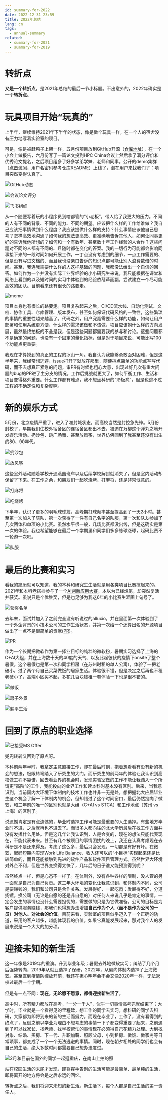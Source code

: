 ```yaml
---
id: summary-for-2022
date: 2022-12-31 23:59
title: 2022年总结
lang: cn
tags:
  - annual-summary
related:
  - summary-for-2021
  - summary-for-2019
---
```


# 转折点

**又是一个转折点**，是2021年总结的最后一节小标题。不出意外的，2022年确实是一个**转折点**。

# 玩具项目开始“玩真的”

上半年，继续维持2021年下半年的状态，像是做个玩具一样，在一个人的宿舍没有压力地写着实验室的项目。

可是，像是被赶鸭子上架一样，五月份项目放到GitHub开源（[仓库地址](https://github.com/PKUHPC/SCOW)），在一个小会上做报告，六月份写了一篇论文投到HPC China会议上然后拿了满分评价和优秀论文提名，之后项目组多了好多学弟学妹、老师和同事。公开的demo集群（[点击访问](https://hpc.pku.edu.cn/demo/scow)，用户名密码参考仓库README）上线了，潜在用户来找我们了：项目突然变得认真了。

![GitHub动态](./git-commits.png)

![会议论文评分](./scow.jpg)

![飞书组织](./feishu.png)

从一个随便写着玩的小程序员到啥都管的“小老板”，带人给了我更大的压力。不同的人有不同的背景、不同的能力、不同的期望。应该把什么样的工作给谁做？我自己应该把事情做到什么程度？我应该提供什么样的支持？什么事情应该他自己思考？怎样高效地沟通？如何我的想法更高效、更准确地告诉其他人，如何让同事更好的告诉我他所想的？如何和一个有数年、甚至数十年工作经验的人合作？这些问题对不同的人都有不同的、且随时都在变化的答案。我的一切行为可能都会影响同事接下来的一段时间如何开展工作，一丁点没有考虑到的细节，一点工作需要的、但是没有写进文档的、而且我也没亲口告诉的知识点都可能让别人浪费数倍的时间。甚至，我连我需要什么样的人这样基础的问题，我都没法给出一个自信的回答。如何作为一个并没有实际工业界经验的小小研究生来说，我只能根据在课堂和网络上看到的以及短时间的实习中体验到的经验依葫芦画瓢，尝试建立一个尽可能高效的团队。目前看来还有很长的路要走。

![meme](./meme.jpg)

项目本身也有很长的路要走。项目复杂起来之后，CI/CD流水线、自动化测试、文档、协作工具、仓库管理、版本发布，甚至如何保证代码风格的一致性，这些繁琐的事情的重要性越来越高了。代码之外，用户究竟需要什么样的功能，如何让用户部署和使用系统更方便，什么样的需求该做和不该做，项目应该朝什么样的方向发展，虽然最终拍板的不全是我，但是这些问题都需要我的参与和讨论。这些问题都不是确定的问题，也没有一个固定的量化指标，但是对于项目来说，可能比写100个功能点更重要。

我现在才算摸到的真正的工程的冰山一角。我自认为我能够勇敢面对困难，但是这半年来，我经常想逃避，issue打开了就放在那里，随便挑点简单的功能点写写代码，而不去想真正紧急的问题，审PR有时候也粗心大意，出现过好几次有重大问题的bug的PR进了主分支的情况。工作后挑战就更大了，如何平衡工作、生活和项目变得格外重要。什么工作都有难点，我不想坐科研的“冷板凳”，但是也逃不过工程的不确定性和复杂度啊。

# 新的娱乐方式

5月份，北京疫情严重了，进入了准封城状态，而高校当然是封控急先锋。5月份封校了，早期我们住校外宿舍区的连宿舍区都出不去，被迫在万柳这个弹丸之地开发娱乐活动。扔沙包、跳广场舞、甚至放风筝，世界仿佛回到了我甚至还没有出生的80、90年代。

![扔沙包](./shabao.jpg)

![放风筝](./kite.jpg)

这些室外活动随着学校开通燕园班车以及后续学校解封就消失了，但是室内活动却保留了下来。在工作之余，和朋友们一起吃烧烤、打麻将，还是非常惬意的。

![打麻将](./majiang.jpg)

![吃烧烤](./takeover.jpg)

下半年，认识了更多的羽毛球球友，高峰期打球频率甚至提高到了一天2小时。甚至第一次加入了院队，第一次获得了一件有自己名字的队服，第一次和队友参加了几次团体和单项的小比赛。虽然水平很一般，几场比赛都没出线，但是这确实是第一次的体验。我也希望能够在最后一个学期里和同学们多多练球涨球，起码比赛不一轮游一次吧。

![队服](./team-dress.jpg)

# 最后的比赛和实习

看我的[简历](/resume)就可以知道，我的本科和研究生生活就是用各类项目比赛撑起来的。2021年和本科老搭档参与了一个[AI创新应用大赛](https://www.biendata.xyz/wudao)，本以为已经烂尾，却突然复活并获奖。虽说只是个优胜奖，但是也足够为我这6年的小比赛生涯画上句号了。

![获奖名单](./biendata.png)

去年末，面试并加入了之前完全没有听说过的alluxio，并在里面第一次体验到了一个外企背景的小技术公司的工作生活状态，并第一次给一个还算出名的开源项目做出了一点不是很简单的贡献([PR](https://github.com/Alluxio/alluxio/pull/15002))。

![PR](./alluxio-pr.png)

作为一个长期把微软作为第一择业目标的纯粹的微软粉，暑期实习选择了上海的C+AI大组，并在上海数十天的40度的天气、以及此起彼伏的疫情下onsite了整个暑假。这个暑假也是第一次和同学租房（在苏州时租的单人公寓），体验了一把老破小，过了两个月自己买菜做饭的居家生活。体验很不错，但是决定之后再也不租老破小了，高端小区买不起，多花几百块钱租一套体验一下也是很不错的。

![做饭](./cook.jpg)

![房子外景](./outside-view.jpg)

![躺平生活](./house-setup.jpg)

# 回到了原点的职业选择

![已接受MS Offer](./ms-offer.png)

兜兜转转又回到了原点呀。

本科前两年半时，我拿定主意直接工作，却在最后时刻，抱着想看看有没有新的机会的想法，极限转弯踏入了研究生的大门。而研究生的前两年的体验让我认识到高校做工程不靠谱，回去看业界的机会时，发现实验室做的工作不能让我踏入一个所谓更“高阶”的工作，我能投向的业界工作和读本科时基本没有区别。后来，当我意识到，当前国内大环境下体制内的技术工作也并非一无是处，想把握北大应届毕业生这个机会了解一下体制内的机会，但却错过了这个时间窗口，最后仍然投向了微软，和三年前的唯一的区别也就是大组（C+AI vs STCA）和工作地点（苏州 vs 上海）的区别了。

说遗憾肯定是有点遗憾的，毕业时选择工作可能是最重要的人生选择。有些地方毕业时不进，之后就再也不进去了。而很多人都向往的北大学历最后在找工作方面并没有发挥什么用处。但是这几年让我认识到，人是会变的，现在的想法只能代表现在，不能代表未来。甚至有几个被项目的事情困扰的晚上，我还在认真考虑现在去科研是不是还来得及。考虑了这么多，最后只会发现，一切都是有好有坏。在微软，起码短期内实现Work Life Balance、收入还可以的“小目标”实现起来还是比较简单的，而且还能接触到先进的软件产品和软件项目管理方式。虽然世界大环境对外企不利，但是世界变换得太快了，几年后的日子谁又能预测得到呢？

虽然终点一样，但是心态不一样了。在体制外，没有各种各样的限制，没人管的另一面就是自己为自己负责。这三年大环境的变化让我意识到，和体制内不同，公司是要赚钱的，我们和公司只是合作关系。发展得好，一起吃肉；发展得不好，分道扬镳。换公司（无论是自愿的还是非自愿的）对任何人来说几乎是肯定的事情。一定会发生的事情也没什么需要担忧的，需要做的只是为它做准备。公司的目标是为客户提供服务赚钱，那我们也得想办法增加**自己作为个人（而不是作为公司的一员）对他人、对社会的价值**。目前来看，实验室的项目似乎迈入了一个正确的轨道，采用的客户越多，越能体现我的价值。如果它真能发展起来，那对我个人的发展来说是一个大大的加分项。

# 迎接未知的新生活

这一年像是2019年的重演。升到毕业年级；暑假去外地微软实习；纠结了几个月后强势转向，2019年从就业选择了保研，2022年，从偏向体制内选择了上海微软。甚至直到疫情防控放开前，我还在担心明年会不会又像2020年一样，无法返校过最后一个学期。

但是有一点不同：**现在，无论愿不愿意，都得迎接新生活了**。

高中时，所有精力都放在高考，“一分一千人”，似乎一切事情高考完就结束了；大学时，毕业就是一个看得见的里程碑，想工作的同学去实习，想科研的同学去科研，大家都为即将到来的新的生活而努力。而现在毕业了，工作了，没有看得到的终点了，反倒之前以学业为理由不想考虑的事情一下子都变得重要了起来，之前遇到了可以找家长、找老师、找学校帮忙的事情现在必须得自己花精力处理。大到找对象、结婚、买房、下一代、升职加薪、照顾父母，小到租房、做饭、做家务等日常琐事，都变成了一个一个无法逃避的事情。同时，现在朝夕相处的同学们也会有自己的生活，绝大多数时间都需要自己想办法度过。

![2月和目前在国外的同学一起逛重庆，在南山上拍的照](./chongqing.jpg)

站在校园生活的末尾才发现，即将挥手告别的生活可能是最简单、最单纯的生活，即将离开的地方将会是之后永远的回忆。

转折点之后，我们将迎来未知的新生活。新生活下，每个人都是自己生活的第一责任人。



